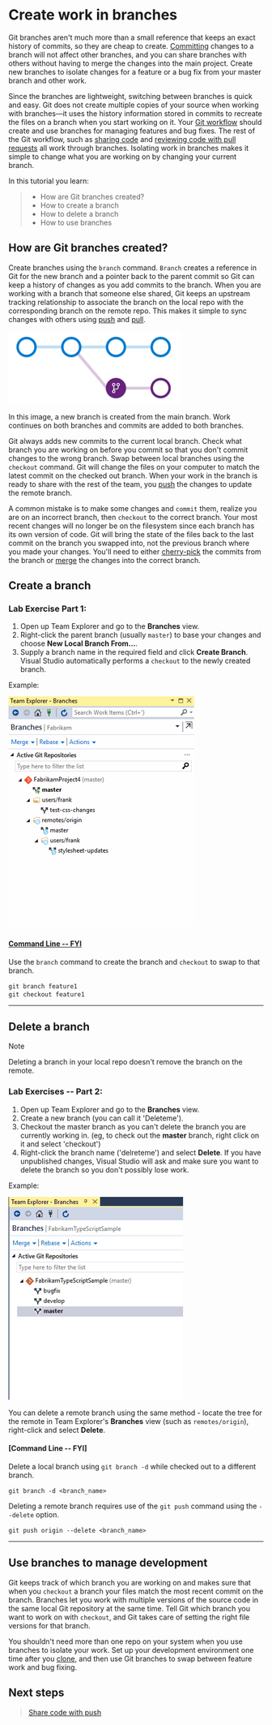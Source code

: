 # Create work in branches  

Git branches aren't much more than a small reference that keeps an exact history of commits, so they are cheap to create.
[Committing](commits.md) changes to a branch will not affect other branches, and you can share branches with others without having to merge the changes into the main project.
Create new branches to isolate changes for a feature or a bug fix from your master branch and other work. 

Since the branches are lightweight, switching between branches is quick and easy. 
Git does not create multiple copies of your source when working with branches&mdash;it uses the history information stored in commits to recreate the files on a branch when you start working on it.
Your [Git workflow](gitworkflow.md) should create and use branches for managing features and bug fixes.
The rest of the Git workflow, such as [sharing code](pushing.md) and [reviewing code with pull requests](pullrequest.md) all work through branches.
Isolating work in branches makes it simple to change what you are working on by changing your current branch.

In this tutorial you learn:

> * How are Git branches created?
> * How to create a branch
> * How to delete a branch
> * How to use branches

## How are Git branches created?

Create branches using the `branch` command. `Branch` creates a reference in Git for the new branch and a pointer back to the parent commit so Git can keep a history of changes as you add commits to the branch. 
When you are working with a branch that someone else shared, Git keeps an upstream tracking relationship to associate the branch on the local repo with the corresponding branch on the remote repo.
This makes it simple to sync changes with others using [push](pushing.md) and [pull](pulling.md).

![Visual of a branch off master in Git](media/branch.png)

In this image, a new branch is created from the main branch. Work continues on both branches and commits are added to both branches. 

Git always adds new commits to the current local branch. Check what branch you are working on before you commit so that you don't commit changes to the wrong branch. 
Swap between local branches using the `checkout` command. Git will change the files on your computer to match the latest commit on the checked out branch.
When your work in the branch is ready to share with the rest of the team, you [push](pushing.md) the changes to update the remote branch. 

A common mistake is to make some changes and `commit` them, realize you are on an incorrect branch, then `checkout` to the correct branch.
Your most recent changes will no longer be on the filesystem since each branch has its own version of code. 
Git will bring the state of the files back to the last commit on the branch you swapped into, not the previous branch where you made your changes. 
You'll need to either [cherry-pick](cherry-pick.md) the commits from the branch or [merge](pulling.md#update-branches-with-merge) the changes into the correct branch.

## Create a branch

### Lab Exercise Part 1:

1. Open up Team Explorer and go to the **Branches** view.
2. Right-click the parent branch (usually `master`) to base your changes and choose **New Local Branch From...**. 
3. Supply a branch name in the required field and click **Create Branch**. Visual Studio automatically performs a `checkout` to the newly created branch.


Example: 
    
![Creating Git Branches in Visual Studio](media/vsbranch.gif)   

#### [Command Line -- FYI](#tab/command-line/)
Use the `branch` command to create the branch and `checkout` to swap to that branch.

```
git branch feature1
git checkout feature1
```

* * *
## Delete a branch

> [!NOTE] 
> Deleting a branch in your local repo doesn't remove the branch on the remote.

### Lab Exercises -- Part 2:


1. Open up Team Explorer and go to the **Branches** view.
2. Create a new branch (you can call it 'Deleteme').
3. Checkout the master branch as you can't delete the branch you are currently working in.  (eg, to check out the **master** branch, right click on it and select 'checkout')
4. Right-click the branch name ('delreteme') and select **Delete**. If you have unpublished changes, Visual Studio will ask and make sure you want to delete the branch so you don't possibly lose work.

Example:

![Deleting a branch in Visual Studio](media/vsbranchdelete.gif)

You can delete a remote branch using the same method - locate the tree for the remote in Team Explorer's **Branches** view (such as `remotes/origin`), right-click and select **Delete**.

#### [Command Line -- FYI]
Delete a local branch using `git branch -d` while checked out to a different branch.

```
git branch -d <branch_name>
```

Deleting a remote branch requires use of the `git push` command using the `--delete` option.

```
git push origin --delete <branch_name>
```

* * *
## Use branches to manage development

Git keeps track of which branch you are working on and makes sure that when you `checkout` a branch your files match the most recent commit on the branch. 
Branches let you work with multiple versions of the source code in the same local Git repository at the same time. 
Tell Git which branch you want to work on with `checkout`, and Git takes care of setting the right file versions for that branch.

You shouldn't need more than one repo on your system when you use branches to isolate your work. 
Set up your development environment one time after you [clone](clone.md), and then use Git branches to swap between feature work and bug fixing. 

## Next steps

> [Share code with push](pushing.md)